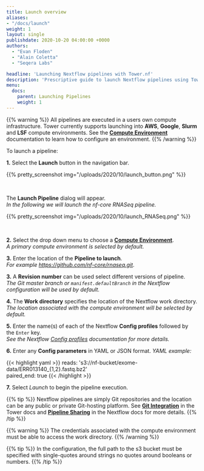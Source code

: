 ```yaml
---
title: Launch overview
aliases:
- "/docs/launch"
weight: 1
layout: single
publishdate: 2020-10-20 04:00:00 +0000
authors:
  - "Evan Floden"
  - "Alain Coletta"
  - "Seqera Labs"

headline: 'Launching Nextflow pipelines with Tower.nf'
description: 'Prescriptive guide to launch Nextflow pipelines using Tower.nf'
menu:
  docs:
    parent: Launching Pipelines
    weight: 1
---
```

{{% warning %}}
All pipelines are executed in a users own compute infrastructure. Tower currently supports launching into **AWS**, **Google**, **Slurm** and **LSF** compute environments. See the [**Compute Environment**](/content/docs/compute-environments) documentation to learn how to configure an environment.
{{% /warning %}}

To launch a pipeline:

**1.** Select the **Launch** button in the navigation bar.

{{% pretty_screenshot img="/uploads/2020/10/launch_button.png" %}}

<br>

The **Launch Pipeline** dialog will appear.  
*In the following we will launch the nf-core RNASeq pipeline.*

{{% pretty_screenshot img="/uploads/2020/10/launch_RNASeq.png" %}}

<br>

**2.** Select the drop down menu to choose a [**Compute Environment**](/content/docs/compute-environments).  
*A primary compute environment is selected by default.*

**3.** Enter the location of the **Pipeline to launch**.  
*For example https://github.com/nf-core/rnaseq.git*.

**3.** A **Revision number** can be used select different versions of pipeline.  
*The Git master branch or `manifest.defaultBranch` in the Nextflow configuration will be used by default.*

**4.** The **Work directory** specifies the location of the Nextflow work directory.  
*The location associated with the compute environment will be selected by default.*

**5.** Enter the name(s) of each of the Nextflow **Config profiles** followed by the `Enter` key.  
*See the Nextflow [Config profiles](https://www.nextflow.io/docs/latest/config.html?highlight=profiles#config-profiles) documentation for more details.*

**6.** Enter any **Config parameters** in YAML or JSON format.
*YAML example:*

{{< highlight yaml >}}
    reads: 's3://nf-bucket/exome-data/ERR013140_{1,2}.fastq.bz2'  
    paired_end: true
{{< /highlight >}}

**7.** Select *Launch* to begin the pipeline execution.

{{% tip %}}
Nextflow pipelines are simply Git repositories and the location can be any public or private Git-hosting platform. See [**Git Integration**](/content/docs/git-integration) in the Tower docs and [**Pipeline Sharing**](https://www.nextflow.io/docs/latest/sharing.html) in the Nextflow docs for more details.
{{% /tip %}}

{{% warning %}}
The credentials associated with the compute environment must be able to access the work directory.
{{% /warning %}}

{{% tip %}}
In the configuration, the full path to the s3 bucket must be specified with single-quotes around strings no quotes around booleans or numbers.
{{% /tip %}}
